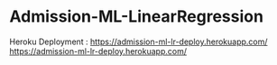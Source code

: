 # Admission-ML-LinearRegression

Heroku Deployment : https://admission-ml-lr-deploy.herokuapp.com/
                    https://admission-ml-lr-deploy.herokuapp.com/

